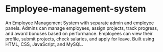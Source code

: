 # Employee-management-system
An Employee Management System with separate admin and employee panels. Admins can manage employees, assign projects, track progress, and award bonuses based on performance. Employees can view their profile, submit projects, check salaries, and apply for leave. Built using HTML, CSS, JavaScript, and MySQL.
